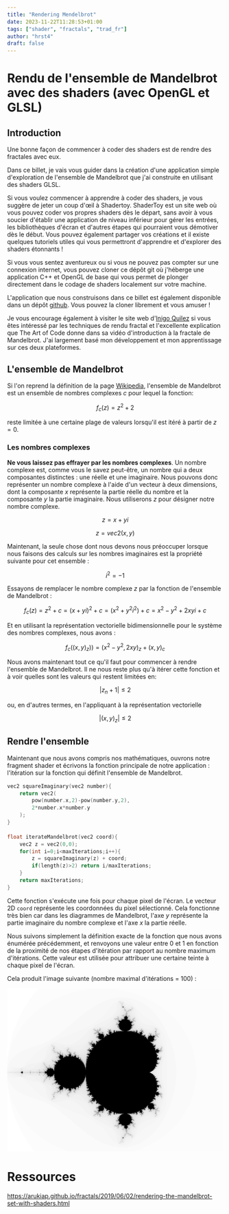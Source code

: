 ```yaml
---
title: "Rendering Mendelbrot"
date: 2023-11-22T11:28:53+01:00
tags: ["shader", "fractals", "trad_fr"]
author: "hrst4"
draft: false
---
```


# Rendu de l'ensemble de Mandelbrot avec des shaders (avec OpenGL et GLSL)

## Introduction

Une bonne façon de commencer à coder des shaders est de rendre des fractales avec eux.

Dans ce billet, je vais vous guider dans la création d'une application simple d'exploration de l'ensemble de Mandelbrot que j'ai construite en utilisant des shaders GLSL.

Si vous voulez commencer à apprendre à coder des shaders, je vous suggère de jeter un coup d'œil à Shadertoy. ShaderToy est un site web où vous pouvez coder vos propres shaders dès le départ, sans avoir à vous soucier d'établir une application de niveau inférieur pour gérer les entrées, les bibliothèques d'écran et d'autres étapes qui pourraient vous démotiver dès le début. Vous pouvez également partager vos créations et il existe quelques tutoriels utiles qui vous permettront d'apprendre et d'explorer des shaders étonnants !

Si vous vous sentez aventureux ou si vous ne pouvez pas compter sur une connexion internet, vous pouvez cloner ce dépôt git où j'héberge une application C++ et OpenGL de base qui vous permet de plonger directement dans le codage de shaders localement sur votre machine.

L'application que nous construisons dans ce billet est également disponible dans un dépôt [github](https://github.com/Arukiap/Mandelbrot). Vous pouvez la cloner librement et vous amuser !

Je vous encourage également à visiter le site web d'[Inigo Quilez](https://www.iquilezles.org/www/articles/ftrapsgeometric/ftrapsgeometric.htm) si vous êtes intéressé par les techniques de rendu fractal et l'excellente explication que The Art of Code donne dans sa vidéo d'introduction à la fractale de Mandelbrot. J'ai largement basé mon développement et mon apprentissage sur ces deux plateformes.

## L'ensemble de Mandelbrot

Si l'on reprend la définition de la page [Wikipedia](https://www.shadertoy.com/), l'ensemble de Mandelbrot est un ensemble de nombres complexes $c$ pour lequel la fonction:

$$
f_c(z) = z^2 + 2
$$

reste limitée à une certaine plage de valeurs lorsqu'il est itéré à partir de $z = 0$.

### Les nombres complexes

**Ne vous laissez pas effrayer par les nombres complexes**. Un nombre complexe est, comme vous le savez peut-être, un nombre qui a deux composantes distinctes : une réelle et une imaginaire. Nous pouvons donc représenter un nombre complexe à l'aide d'un vecteur à deux dimensions, dont la composante $x$ représente la partie réelle du nombre et la composante $y$ la partie imaginaire. Nous utiliserons $z$ pour désigner notre nombre complexe.

$$
z = x + yi
$$

$$
z = vec2(x,y)
$$

Maintenant, la seule chose dont nous devons nous préoccuper lorsque nous faisons des calculs sur les nombres imaginaires est la propriété suivante pour cet ensemble :

$$
i^2 = -1
$$

Essayons de remplacer le nombre complexe $z$ par la fonction de l'ensemble de Mandelbrot :

$$
f_c(z)= z^2 + c = (x+yi)^2 +c = (x^2 + y^2i^2) + c = x^2 - y^2 + 2xyi + c
$$

Et en utilisant la représentation vectorielle bidimensionnelle pour le système des nombres complexes, nous avons :

$$
f_c((x,y)_z)) = (x^2 - y^2,2xy)_z + (x,y)_c
$$

Nous avons maintenant tout ce qu'il faut pour commencer à rendre l'ensemble de Mandelbrot. Il ne nous reste plus qu'à itérer cette fonction et à voir quelles sont les valeurs qui restent limitées en:

$$
|z_n+1| \leq 2
$$

ou, en d'autres termes, en l'appliquant à la représentation vectorielle

$$
|(x,y)_z| \leq 2
$$

## Rendre l'ensemble

Maintenant que nous avons compris nos mathématiques, ouvrons notre fragment shader et écrivons la fonction principale de notre application : l'itération sur la fonction qui définit l'ensemble de Mandelbrot.

```cpp
vec2 squareImaginary(vec2 number){
	return vec2(
		pow(number.x,2)-pow(number.y,2),
		2*number.x*number.y
	);
}

float iterateMandelbrot(vec2 coord){
	vec2 z = vec2(0,0);
	for(int i=0;i<maxIterations;i++){
		z = squareImaginary(z) + coord;
		if(length(z)>2) return i/maxIterations;
	}
	return maxIterations;
}
```

Cette fonction s'exécute une fois pour chaque pixel de l'écran. Le vecteur 2D `coord` représente les coordonnées du pixel sélectionné. Cela fonctionne très bien car dans les diagrammes de Mandelbrot, l'axe $y$ représente la partie imaginaire du nombre complexe et l'axe $x$ la partie réelle.

Nous suivons simplement la définition exacte de la fonction que nous avons énumérée précédemment, et renvoyons une valeur entre 0 et 1 en fonction de la proximité de nos étapes d'itération par rapport au nombre maximum d'itérations. Cette valeur est utilisée pour attribuer une certaine teinte à chaque pixel de l'écran.

Cela produit l'image suivante (nombre maximal d'itérations = 100) :


![mandel im2](/medias/mandelbrot1bright.png)






# Ressources

https://arukiap.github.io/fractals/2019/06/02/rendering-the-mandelbrot-set-with-shaders.html


